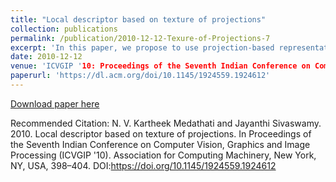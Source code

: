 ```yaml
---
title: "Local descriptor based on texture of projections"
collection: publications
permalink: /publication/2010-12-12-Texure-of-Projections-7
excerpt: 'In this paper, we propose to use projection-based representation to improve a descriptor's capacity to capture spatial distribution information while retaining the invariance required.'
date: 2010-12-12
venue: 'ICVGIP '10: Proceedings of the Seventh Indian Conference on Computer Vision, Graphics and Image Processing'
paperurl: 'https://dl.acm.org/doi/10.1145/1924559.1924612'
---
```


[Download paper here](http://www-sop.inria.fr/members/Kartheek.Medathati/Medathati_LocalDescriptor_2010.pdf)

Recommended Citation: N. V. Kartheek Medathati and Jayanthi Sivaswamy. 2010. Local descriptor based on texture of projections. In Proceedings of the Seventh Indian Conference on Computer Vision, Graphics and Image Processing (ICVGIP '10). Association for Computing Machinery, New York, NY, USA, 398–404. DOI:https://doi.org/10.1145/1924559.1924612

  


